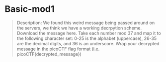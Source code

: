 # Basic-mod1
> Description: We found this weird message being passed around on the servers, we think we have a working decrpytion scheme.
Download the message here.
Take each number mod 37 and map it to the following character set: 0-25 is the alphabet (uppercase), 26-35 are the decimal digits, and 36 is an underscore.
> Wrap your decrypted message in the picoCTF flag format (i.e. picoCTF{decrypted_message})
